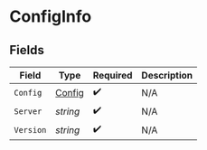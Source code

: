 # ConfigInfo


## Fields

| Field                                   | Type                                    | Required                                | Description                             |
| --------------------------------------- | --------------------------------------- | --------------------------------------- | --------------------------------------- |
| `Config`                                | [Config](../../models/shared/config.md) | :heavy_check_mark:                      | N/A                                     |
| `Server`                                | *string*                                | :heavy_check_mark:                      | N/A                                     |
| `Version`                               | *string*                                | :heavy_check_mark:                      | N/A                                     |